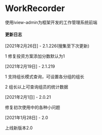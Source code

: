 # WorkRecorder
使用iview-admin为框架开发的工作管理系统前端



#### 更新日志

[2021年2月26日] - 2.1.226(搜集至下次更新)

1 修复投资方案添加分数默认为1


[2021年2月19日] - 2.1.219

1 支持组长模式查询，可设置各分组的组长

2 组长以上可查询组员的统计数据

[2021年2月1日] - 2.0.21

修复初次使用中的各种小问题

[2021年1月28日] - 2.0

上线新版本2.0

